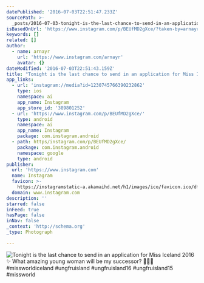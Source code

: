 ```yaml
---
datePublished: '2016-07-03T22:51:47.233Z'
sourcePath: >-
  _posts/2016-07-03-tonight-is-the-last-chance-to-send-in-an-application-for-mis.md
isBasedOnUrl: 'https://www.instagram.com/p/BEUfMD2gXce/?taken-by=arnayr&hl=en'
keywords: []
related: []
author:
  - name: arnayr
    url: 'https://www.instagram.com/arnayr'
    avatar: {}
dateModified: '2016-07-03T22:51:43.159Z'
title: "Tonight is the last chance to send in an application for Miss Iceland 2016 ✨ What amazing young woman will be my successor? \uD83D\uDC4F\uD83C\uDFFC\uD83D\uDC96 #missworldiceland #ungfruisland #ungfruisland16 #ungfruisland15 #missworld"
app_links:
  - url: 'instagram://media?id=1230745766390232862'
    type: ios
    namespace: ai
    app_name: Instagram
    app_store_id: '389801252'
  - url: 'https://www.instagram.com/p/BEUfMD2gXce/'
    type: android
    namespace: ai
    app_name: Instagram
    package: com.instagram.android
  - path: https/instagram.com/p/BEUfMD2gXce/
    package: com.instagram.android
    namespace: google
    type: android
publisher:
  url: 'https://www.instagram.com'
  name: Instagram
  favicon: >-
    https://instagramstatic-a.akamaihd.net/h1/images/ico/favicon.ico/dfa85bb1fd63.ico
  domain: www.instagram.com
description: ''
starred: false
inFeed: true
hasPage: false
inNav: false
_context: 'http://schema.org'
_type: Photograph

---
```

![Tonight is the last chance to send in an application for Miss Iceland 2016 ✨ What amazing young woman will be my successor?  #missworldiceland #ungfruisland #ungfruisland16 #ungfruisland15 #missworld](https://imgflo.herokuapp.com/graph/vahj1ThiexotieMo/632c1ac68e1df67aab063da3088b5588/noop.jpg?input=https%3A%2F%2Fscontent.cdninstagram.com%2Ft51.2885-15%2Fs640x640%2Fsh0.08%2Fe35%2F12976232_957366317712972_1073817481_n.jpg%3Fig_cache_key%3DMTIzMDc0NTc2NjM5MDIzMjg2Mg%253D%253D.2)